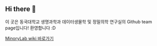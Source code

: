 ## Hi there 👋

이 곳은 동국대학교 생명과학과 데이터생물학 및 정밀의학 연구실의 Github team page입니다!
환영합니다 :D

[MinoryLab wiki 바로가기]()

<!--

**Here are some ideas to get you started:**

🙋‍♀️ A short introduction - what is your organization all about?
🌈 Contribution guidelines - how can the community get involved?
👩‍💻 Useful resources - where can the community find your docs? Is there anything else the community should know?
🍿 Fun facts - what does your team eat for breakfast?
🧙 Remember, you can do mighty things with the power of [Markdown](https://docs.github.com/github/writing-on-github/getting-started-with-writing-and-formatting-on-github/basic-writing-and-formatting-syntax)
-->
